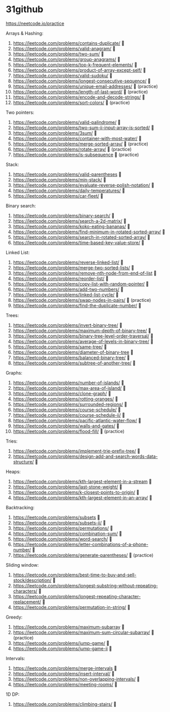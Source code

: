 # 31github

https://neetcode.io/practice

Arrays & Hashing:
1. https://leetcode.com/problems/contains-duplicate/ &#x1F4D7;
2. https://leetcode.com/problems/valid-anagram/ &#x1F4D7;
3. https://leetcode.com/problems/two-sum/ &#x1F4D7;
4. https://leetcode.com/problems/group-anagrams/ &#x1F4D9;
5. https://leetcode.com/problems/top-k-frequent-elements/ &#x1F4D9;
6. https://leetcode.com/problems/product-of-array-except-self/ &#x1F4D9;
7. https://leetcode.com/problems/valid-sudoku/ &#x1F4D9;
8. https://leetcode.com/problems/longest-consecutive-sequence/ &#x1F4D9;
9. https://leetcode.com/problems/unique-email-addresses/ &#x1F4D7; (practice)
10. https://leetcode.com/problems/length-of-last-word/ &#x1F4D7; (practice)
11. https://leetcode.com/problems/encode-and-decode-strings/ &#x1F4D9;
12. https://leetcode.com/problems/sort-colors/ &#x1F4D9; (practice)

Two pointers:
1. https://leetcode.com/problems/valid-palindrome/ &#x1F4D7;
2. https://leetcode.com/problems/two-sum-ii-input-array-is-sorted/ &#x1F4D9;
3. https://leetcode.com/problems/3sum/ &#x1F4D9;
4. https://leetcode.com/problems/container-with-most-water/ &#x1F4D9;
5. https://leetcode.com/problems/merge-sorted-array/ &#x1F4D7; (practice)
6. https://leetcode.com/problems/rotate-array/ &#x1F4D7;  (practice)
7. https://leetcode.com/problems/is-subsequence &#x1F4D7;  (practice)

Stack:
1. https://leetcode.com/problems/valid-parentheses &#x1F4D7;
2. https://leetcode.com/problems/min-stack/ &#x1F4D9;
3. https://leetcode.com/problems/evaluate-reverse-polish-notation/ &#x1F4D9;
4. https://leetcode.com/problems/daily-temperatures/ &#x1F4D9;
5. https://leetcode.com/problems/car-fleet/  &#x1F4D9;

Binary search:
1. https://leetcode.com/problems/binary-search/ &#x1F4D7;
2. https://leetcode.com/problems/search-a-2d-matrix/ &#x1F4D9;
3. https://leetcode.com/problems/koko-eating-bananas/ &#x1F4D9;
4. https://leetcode.com/problems/find-minimum-in-rotated-sorted-array/ &#x1F4D9;
5. https://leetcode.com/problems/search-in-rotated-sorted-array/ &#x1F4D9;
6. https://leetcode.com/problems/time-based-key-value-store/ &#x1F4D9;

Linked List:
1. https://leetcode.com/problems/reverse-linked-list/ &#x1F4D7;
2. https://leetcode.com/problems/merge-two-sorted-lists/ &#x1F4D7;
3. https://leetcode.com/problems/remove-nth-node-from-end-of-list &#x1F4D9;
4. https://leetcode.com/problems/reorder-list/ &#x1F4D9;
5. https://leetcode.com/problems/copy-list-with-random-pointer/  &#x1F4D9;
6. https://leetcode.com/problems/add-two-numbers/  &#x1F4D9;
7. https://leetcode.com/problems/linked-list-cycle/ &#x1F4D7;
8. https://leetcode.com/problems/swap-nodes-in-pairs/ &#x1F4D9; (practice)
9. https://leetcode.com/problems/find-the-duplicate-number/  &#x1F4D9;

Trees:
1. https://leetcode.com/problems/invert-binary-tree/ &#x1F4D7;
2. https://leetcode.com/problems/maximum-depth-of-binary-tree/ &#x1F4D7;
3. https://leetcode.com/problems/binary-tree-level-order-traversal/ &#x1F4D9;
4. https://leetcode.com/problems/average-of-levels-in-binary-tree/ &#x1F4D7;
5. https://leetcode.com/problems/same-tree/ &#x1F4D7;
6. https://leetcode.com/problems/diameter-of-binary-tree &#x1F4D7;
7. https://leetcode.com/problems/balanced-binary-tree/ &#x1F4D7;
8. https://leetcode.com/problems/subtree-of-another-tree/ &#x1F4D9;

Graphs:
1. https://leetcode.com/problems/number-of-islands/ &#x1F4D9;
2. https://leetcode.com/problems/max-area-of-island/ &#x1F4D9;
3. https://leetcode.com/problems/clone-graph/ &#x1F4D9;
4. https://leetcode.com/problems/rotting-oranges/ &#x1F4D9;
5. https://leetcode.com/problems/surrounded-regions/ &#x1F4D9;
6. https://leetcode.com/problems/course-schedule/ &#x1F4D9;
7. https://leetcode.com/problems/course-schedule-ii/ &#x1F4D9;
8. https://leetcode.com/problems/pacific-atlantic-water-flow/ &#x1F4D9;
9. https://leetcode.com/problems/walls-and-gates/ &#x1F4D9;
10. https://leetcode.com/problems/flood-fill/ &#x1F4D7; (practice)

Tries:
1. https://leetcode.com/problems/implement-trie-prefix-tree/ &#x1F4D9;
2. https://leetcode.com/problems/design-add-and-search-words-data-structure/ &#x1F4D9;

Heaps:
1. https://leetcode.com/problems/kth-largest-element-in-a-stream &#x1F4D7;
2. https://leetcode.com/problems/last-stone-weight/ &#x1F4D7;
3. https://leetcode.com/problems/k-closest-points-to-origin/ &#x1F4D9;
4. https://leetcode.com/problems/kth-largest-element-in-an-array/ &#x1F4D9;

Backtracking:
1. https://leetcode.com/problems/subsets &#x1F4D9;
2. https://leetcode.com/problems/subsets-ii/ &#x1F4D9;
3. https://leetcode.com/problems/permutations/ &#x1F4D9;
4. https://leetcode.com/problems/combination-sum/ &#x1F4D9;
5. https://leetcode.com/problems/word-search/ &#x1F4D9;
6. https://leetcode.com/problems/letter-combinations-of-a-phone-number/ &#x1F4D9;
7. https://leetcode.com/problems/generate-parentheses/ &#x1F4D9; (practice)

Sliding window:
1. https://leetcode.com/problems/best-time-to-buy-and-sell-stock/description/ &#x1F4D7;
2. https://leetcode.com/problems/longest-substring-without-repeating-characters/ &#x1F4D9;
3. https://leetcode.com/problems/longest-repeating-character-replacement/ &#x1F4D9;
4. https://leetcode.com/problems/permutation-in-string/ &#x1F4D9;

Greedy:
1. https://leetcode.com/problems/maximum-subarray &#x1F4D9;
2. https://leetcode.com/problems/maximum-sum-circular-subarray/ &#x1F4D9; (practice)
3. https://leetcode.com/problems/jump-game/ &#x1F4D9;
4. https://leetcode.com/problems/jump-game-ii &#x1F4D9;

Intervals:
1. https://leetcode.com/problems/merge-intervals &#x1F4D9;
2. https://leetcode.com/problems/insert-interval/ &#x1F4D9;
3. https://leetcode.com/problems/non-overlapping-intervals/ &#x1F4D9; 
4. https://leetcode.com/problems/meeting-rooms/ &#x1F4D7;

1D DP: 
1. https://leetcode.com/problems/climbing-stairs/ &#x1F4D7;